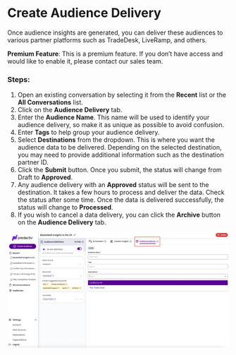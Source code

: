 # Create Audience Delivery

Once audience insights are generated, you can deliver these audiences to various partner platforms such as TradeDesk, LiveRamp, and others.

**Premium Feature**: This is a premium feature. If you don’t have access and would like to enable it, please contact our sales team.

### Steps:

1. Open an existing conversation by selecting it from the **Recent** list or the **All Conversations** list.
2. Click on the **Audience Delivery** tab.
3. Enter the **Audience Name**. This name will be used to identify your audience delivery, so make it as unique as possible to avoid confusion.
4. Enter **Tags** to help group your audience delivery.
5. Select **Destinations** from the dropdown. This is where you want the audience data to be delivered. Depending on the selected destination, you may need to provide additional information such as the destination partner ID.
6. Click the **Submit** button. Once you submit, the status will change from Draft to **Approved**.
7. Any audience delivery with an **Approved** status will be sent to the destination. It takes a few hours to process and deliver the data. Check the status after some time. Once the data is delivered successfully, the status will change to **Processed**.
8. If you wish to cancel a data delivery, you can click the **Archive** button on the **Audience Delivery** tab.

![audience delivery tab](/images/help/audience-delivery-tab.webp)